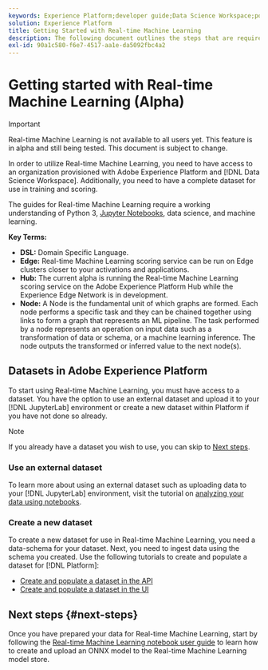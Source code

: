 ```yaml
---
keywords: Experience Platform;developer guide;Data Science Workspace;popular topics;Real time machine learning;
solution: Experience Platform
title: Getting Started with Real-time Machine Learning
description: The following document outlines the steps that are required to create a Real-time Machine Learning model in Adobe Experience Platform.
exl-id: 90a1c580-f6e7-4517-aa1e-da5092fbc4a2
---
```

# Getting started with Real-time Machine Learning (Alpha)

>[!IMPORTANT]
>
>Real-time Machine Learning is not available to all users yet. This feature is in alpha and still being tested. This document is subject to change.

In order to utilize Real-time Machine Learning, you need to have access to an organization provisioned with Adobe Experience Platform and [!DNL Data Science Workspace]. Additionally, you need to have a complete dataset for use in training and scoring.

The guides for Real-time Machine Learning require a working understanding of Python 3, [Jupyter Notebooks](../jupyterlab/overview.md), data science, and machine learning.

**Key Terms:**

- **DSL:** Domain Specific Language.
- **Edge:** Real-time Machine Learning scoring service can be run on Edge clusters closer to your activations and applications.
- **Hub:** The current alpha is running the Real-time Machine Learning scoring service on the Adobe Experience Platform Hub while the Experience Edge Network is in development.
- **Node:** A Node is the fundamental unit of which graphs are formed. Each node performs a specific task and they can be chained together using links to form a graph that represents an ML pipeline. The task performed by a node represents an operation on input data such as a transformation of data or schema, or a machine learning inference. The node outputs the transformed or inferred value to the next node(s).
  
## Datasets in Adobe Experience Platform

To start using Real-time Machine Learning, you must have access to a dataset. You have the option to use an external dataset and upload it to your [!DNL JupyterLab] environment or create a new dataset within Platform if you have not done so already.

>[!NOTE]
>
>If you already have a dataset you wish to use, you can skip to [Next steps](#next-steps).

### Use an external dataset

To learn more about using an external dataset such as uploading data to your [!DNL JupyterLab] environment, visit the tutorial on [analyzing your data using notebooks](../jupyterlab/analyze-your-data.md#external-data).

### Create a new dataset

To create a new dataset for use in Real-time Machine Learning, you need a data-schema for your dataset. Next, you need to ingest data using the schema you created. Use the following tutorials to create and populate a dataset for [!DNL Platform]:

- [Create and populate a dataset in the API](../../catalog/datasets/create.md)
- [Create and populate a dataset in the UI](../../ingestion/tutorials/ingest-batch-data.md)

## Next steps {#next-steps}

Once you have prepared your data for Real-time Machine Learning, start by following the [Real-time Machine Learning notebook user guide](./rtml-authoring-notebook.md) to learn how to create and upload an ONNX model to the Real-time Machine Learning model store.
